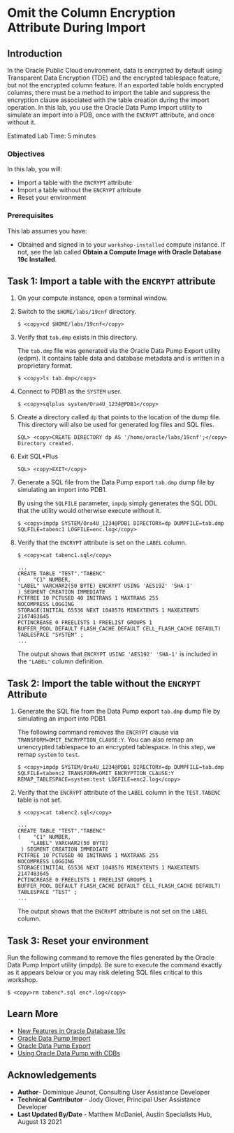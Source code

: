 
# Omit the Column Encryption Attribute During Import

## Introduction
In the Oracle Public Cloud environment, data is encrypted by default using Transparent Data Encryption (TDE) and the encrypted tablespace feature, but not the encrypted column feature. If an exported table holds encrypted columns, there must be a method to import the table and suppress the encryption clause associated with the table creation during the import operation. In this lab, you use the Oracle Data Pump Import utility to simulate an import into a PDB, once with the `ENCRYPT` attribute, and once without it.

Estimated Lab Time: 5 minutes

### Objectives

In this lab, you will:

- Import a table with the `ENCRYPT` attribute
- Import a table without the `ENCRYPT` attribute
- Reset your environment

### Prerequisites

This lab assumes you have:
- Obtained and signed in to your `workshop-installed` compute instance. If not, see the lab called **Obtain a Compute Image with Oracle Database 19c Installed**.

## Task 1: Import a table with the `ENCRYPT` attribute

1. On your compute instance, open a terminal window.

2. Switch to the `$HOME/labs/19cnf` directory.

    ```
    $ <copy>cd $HOME/labs/19cnf</copy>
    ```

3. Verify that `tab.dmp` exists in this directory.

    The `tab.dmp` file was generated via the Oracle Data Pump Export utility (edpm). It contains table data and database metadata and is written in a proprietary format.

    ```                
    $ <copy>ls tab.dmp</copy>
    ```

4. Connect to PDB1 as the `SYSTEM` user.

    ```
    $ <copy>sqlplus system/Ora4U_1234@PDB1</copy>
    ```

5. Create a directory called `dp` that points to the location of the dump file. This directory will also be used for generated log files and SQL files.

    ```
    SQL> <copy>CREATE DIRECTORY dp AS '/home/oracle/labs/19cnf';</copy>
    Directory created.
    ```

6. Exit SQL*Plus

    ```
    SQL> <copy>EXIT</copy>
    ```

7. Generate a SQL file from the Data Pump export `tab.dmp` dump file by simulating an import into PDB1.

    By using the `SQLFILE` parameter, `impdp` simply generates the SQL DDL that the utility would otherwise execute without it.

    ```
    $ <copy>impdp SYSTEM/Ora4U_1234@PDB1 DIRECTORY=dp DUMPFILE=tab.dmp SQLFILE=tabenc1 LOGFILE=enc.log</copy>
    ```

8.  Verify that the `ENCRYPT` attribute is set on the `LABEL` column.

    ```
    $ <copy>cat tabenc1.sql</copy>

    ...
    CREATE TABLE "TEST"."TABENC"
    (    "C1" NUMBER,
    "LABEL" VARCHAR2(50 BYTE) ENCRYPT USING 'AES192' 'SHA-1'
    ) SEGMENT CREATION IMMEDIATE
    PCTFREE 10 PCTUSED 40 INITRANS 1 MAXTRANS 255
    NOCOMPRESS LOGGING
    STORAGE(INITIAL 65536 NEXT 1048576 MINEXTENTS 1 MAXEXTENTS 2147483645
    PCTINCREASE 0 FREELISTS 1 FREELIST GROUPS 1
    BUFFER_POOL DEFAULT FLASH_CACHE DEFAULT CELL_FLASH_CACHE DEFAULT)
    TABLESPACE "SYSTEM" ;
    ...
    ```

    The output shows that `ENCRYPT USING 'AES192' 'SHA-1'` is included in the `"LABEL"` column definition.

## Task 2: Import the table without the `ENCRYPT` Attribute

1. Generate the SQL file from the Data Pump export `tab.dmp` dump file by simulating an import into PDB1.

    The following command removes the `ENCRYPT` clause via `TRANSFORM=OMIT_ENCRYPTION_CLAUSE:Y`. You can also remap an unencrypted tablespace to an encrypted tablespace. In this step, we remap `system` to `test`.

    ```
    $ <copy>impdp SYSTEM/Ora4U_1234@PDB1 DIRECTORY=dp DUMPFILE=tab.dmp SQLFILE=tabenc2 TRANSFORM=OMIT_ENCRYPTION_CLAUSE:Y REMAP_TABLESPACE=system:test LOGFILE=enc2.log</copy>
    ```

2. Verify that the `ENCRYPT` attribute of the `LABEL` column in the `TEST.TABENC` table is not set.

    ```
    $ <copy>cat tabenc2.sql</copy>

    ...
    CREATE TABLE "TEST"."TABENC"
    (    "C1" NUMBER,
        "LABEL" VARCHAR2(50 BYTE)
     ) SEGMENT CREATION IMMEDIATE
    PCTFREE 10 PCTUSED 40 INITRANS 1 MAXTRANS 255
    NOCOMPRESS LOGGING
    STORAGE(INITIAL 65536 NEXT 1048576 MINEXTENTS 1 MAXEXTENTS 2147483645
    PCTINCREASE 0 FREELISTS 1 FREELIST GROUPS 1
    BUFFER_POOL DEFAULT FLASH_CACHE DEFAULT CELL_FLASH_CACHE DEFAULT)
    TABLESPACE "TEST" ;
    ...
    ```

    The output shows that the `ENCRYPT` attribute is not set on the `LABEL` column.

## Task 3: Reset your environment

Run the following  command to remove the files generated by the Oracle Data Pump Import utility (impdp). Be sure to execute the command exactly as it appears below or you may risk deleting SQL files critical to this workshop.

```
$ <copy>rm tabenc*.sql enc*.log</copy>
```

## Learn More

- [New Features in Oracle Database 19c](https://docs.oracle.com/en/database/oracle/oracle-database/19/newft/preface.html#GUID-E012DF0F-432D-4C03-A4C8-55420CB185F3)
- [Oracle Data Pump Import](https://docs.oracle.com/en/database/oracle/oracle-database/19/sutil/datapump-import-utility.html#GUID-D11E340E-14C6-43B8-AB09-6335F0C1F71B)
- [Oracle Data Pump Export](https://docs.oracle.com/en/database/oracle/oracle-database/19/sutil/oracle-data-pump-export-utility.html#GUID-5F7380CE-A619-4042-8D13-1F7DDE429991)
- [Using Oracle Data Pump with CDBs](https://docs.oracle.com/en/database/oracle/oracle-database/19/sutil/oracle-data-pump-overview.html#GUID-BD76463C-0867-477E-983F-4329610EC458)

## Acknowledgements

- **Author**- Dominique Jeunot, Consulting User Assistance Developer
- **Technical Contributor** - Jody Glover, Principal User Assistance Developer
- **Last Updated By/Date** - Matthew McDaniel, Austin Specialists Hub, August 13 2021
